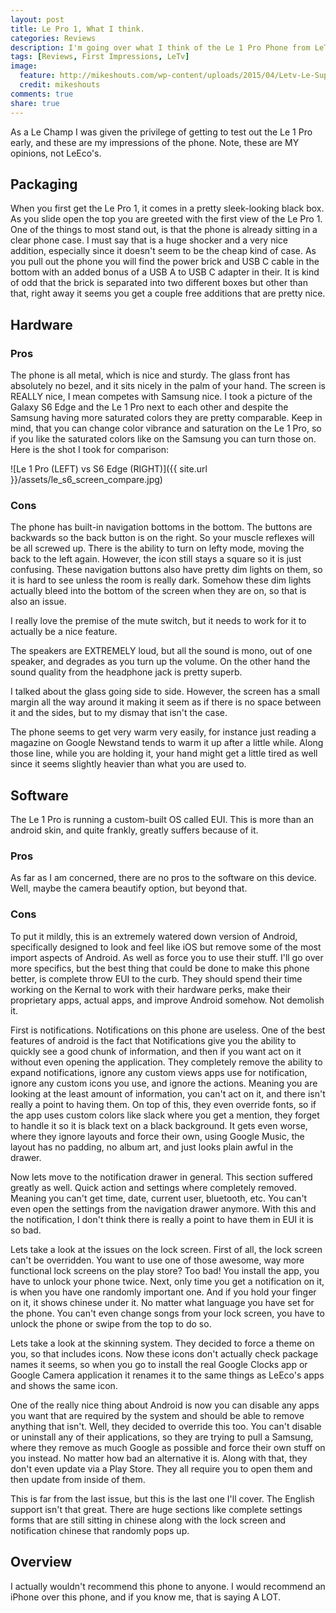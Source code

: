 ```yaml
---
layout: post
title: Le Pro 1, What I think.
categories: Reviews
description: I'm going over what I think of the Le 1 Pro Phone from LeTv.
tags: [Reviews, First Impressions, LeTv]
image:
  feature: http://mikeshouts.com/wp-content/uploads/2015/04/Letv-Le-Superphones-Le-Max-image-3-630x420.jpg
  credit: mikeshouts
comments: true
share: true
---
```


As a Le Champ I was given the privilege of getting to test out the Le 1 Pro early, and these are my impressions of the phone. Note, these are MY opinions, not LeEco's.

## Packaging
When you first get the Le Pro 1, it comes in a pretty sleek-looking black box. As you slide open the top you are greeted with the first view of the Le Pro 1. One of the things to most stand out, is that the phone is already sitting in a clear phone case. I must say that is a huge shocker and a very nice addition, especially since it doesn't seem to be the cheap kind of case. As you pull out the phone you will find the power brick and USB C cable in the bottom with an added bonus of a USB A to USB C adapter in their. It is kind of odd that the brick is separated into two different boxes but other than that, right away it seems you get a couple free additions that are pretty nice.

## Hardware

### Pros
The phone is all metal, which is nice and sturdy. The glass front has absolutely no bezel, and it sits nicely in the palm of your hand. The screen is REALLY nice, I mean competes with Samsung nice. I took a picture of the Galaxy S6 Edge and the Le 1 Pro next to each other and despite the Samsung having more saturated colors they are pretty comparable. Keep in mind, that you can change color vibrance and saturation on the Le 1 Pro, so if you like the saturated colors like on the Samsung you can turn those on. Here is the shot I took for comparison:

![Le 1 Pro (LEFT) vs S6 Edge (RIGHT)]({{ site.url }}/assets/le_s6_screen_compare.jpg)

### Cons
The phone has built-in navigation bottoms in the bottom. The buttons are backwards so the back button is on the right. So your muscle reflexes will be all screwed up. There is the ability to turn on lefty mode, moving the back to the left again. However, the icon still stays a square so it is just confusing. These navigation buttons also have pretty dim lights on them, so it is hard to see unless the room is really dark. Somehow these dim lights actually bleed into the bottom of the screen when they are on, so that is also an issue.

I really love the premise of the mute switch, but it needs to work for it to actually be a nice feature.

The speakers are EXTREMELY loud, but all the sound is mono, out of one speaker, and degrades as you turn up the volume. On the other hand the sound quality from the headphone jack is pretty superb.

I talked about the glass going side to side. However, the screen has a small margin all the way around it making it seem as if there is no space between it and the sides, but to my dismay that isn't the case.

The phone seems to get very warm very easily, for instance just reading a magazine on Google Newstand tends to warm it up after a little while. Along those line, while you are holding it, your hand might get a little tired as well since it seems slightly heavier than what you are used to.

## Software
The Le 1 Pro is running a custom-built OS called EUI. This is more than an android skin, and quite frankly, greatly suffers because of it. 

### Pros
As far as I am concerned, there are no pros to the software on this device. Well, maybe the camera beautify option, but beyond that.

### Cons
To put it mildly, this is an extremely watered down version of Android, specifically designed to look and feel like iOS but remove some of the most import aspects of Android. As well as force you to use their stuff. I'll go over more specifics, but the best thing that could be done to make this phone better, is complete throw EUI to the curb. They should spend their time working on the Kernal to work with their hardware perks, make their proprietary apps, actual apps, and improve Android somehow. Not demolish it.

First is notifications. Notifications on this phone are useless. One of the best features of android is the fact that Notifications give you the ability to quickly see a good chunk of information, and then if you want act on it without even opening the application. They completely remove the ability to expand notifications, ignore any custom views apps use for notification, ignore any custom icons you use, and ignore the actions. Meaning you are looking at the least amount of information, you can't act on it, and there isn't really a point to having them. On top of this, they even override fonts, so if the app uses custom colors like slack where you get a mention, they forget to handle it so it is black text on a black background. It gets even worse, where they ignore layouts and force their own, using Google Music, the layout has no padding, no album art, and just looks plain awful in the drawer.

Now lets move to the notification drawer in general. This section suffered greatly as well. Quick action and settings where completely removed. Meaning you can't get time, date, current user, bluetooth, etc. You can't even open the settings from the navigation drawer anymore. With this and the notification, I don't think there is really a point to have them in EUI it is so bad.

Lets take a look at the issues on the lock screen. First of all, the lock screen can't be overridden. You want to use one of those awesome, way more functional lock screens on the play store? Too bad! You install the app, you have to unlock your phone twice. Next, only time you get a notification on it, is when you have one randomly important one. And if you hold your finger on it, it shows chinese under it. No matter what language you have set for the phone. You can't even change songs from your lock screen, you have to unlock the phone or swipe from the top to do so.

Lets take a look at the skinning system. They decided to force a theme on you, so that includes icons. Now these icons don't actually check package names it seems, so when you go to install the real Google Clocks app or Google Camera application it renames it to the same things as LeEco's apps and shows the same icon.

One of the really nice thing about Android is now you can disable any apps you want that are required by the system and should be able to remove anything that isn't. Well, they decided to override this too. You can't disable or uninstall any of their applications, so they are trying to pull a Samsung, where they remove as much Google as possible and force their own stuff on you instead. No matter how bad an alternative it is. Along with that, they don't even update via a Play Store. They all require you to open them and then update from inside of them.

This is far from the last issue, but this is the last one I'll cover. The English support isn't that great. There are huge sections like complete settings forms that are still sitting in chinese along with the lock screen and notification chinese that randomly pops up.

## Overview
I actually wouldn't recommend this phone to anyone. I would recommend an iPhone over this phone, and if you know me, that is saying A LOT.